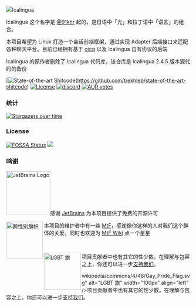<div><p><img src="https://upload.wikimedia.org/

# Icalingua

Icalingua 这个名字是 [@91khr](https://github.com/91khr) 起的，是日语中「光」和拉丁语中「语言」的组合。

本项目希望为 Linux 打造一个会话前端框架，通过实现 Adapter 后端接口来适配各种聊天平台。目前已经拥有基于 [oicq](https://github.com/takayama-lily/oicq) 以及 Icalingua 自有协议的后端

Icalingua 的原作者删除了 Icalingua 代码库，该仓库是 Icalingua 2.4.5 版本源代码的备份

[![State-of-the-art Shitcode](https://img.shields.io/static/v1?label=State-of-the-art&message=Shitcode&color=7B5804)(https://github.com/trekhleb/state-of-the-art-shitcode)
[![License](https://img.shields.io/aur/license/icalingua)](https://github.com/Icalingua/Icalingua/blob/main/LICENSE)
[![discord](https://img.shields.io/static/v1?label=chat&message=discord&color=7289da&logo=discord)](https://discord.gg/gKnU7BARzv)
[![AUR votes](https://img.shields.io/aur/votes/icalingua)](https://aur.archlinux.org/packages/icalingua/)



### 统计

[![Stargazers over time](https://starchart.cc/AtomAlpaca/Icalingua-clone.svg)](https://github.com/AtomAlpaca/Icalingua-clone/stargazers)

### License

[![FOSSA Status](https://app.fossa.com/api/projects/git%2Bgithub.com%2FClansty%2FIcalingua.svg?type=large)](https://app.fossa.com/projects/git%2Bgithub.com%2FClansty%2FIcalingua?ref=badge_large)
[![](https://camo.githubusercontent.com/473b62766b498e4f2b008ada39f1d56fb3183649f24447866e25d958ac3fd79a/68747470733a2f2f7777772e676e752e6f72672f67726170686963732f6167706c76332d3135357835312e706e67)](https://www.gnu.org/licenses/agpl-3.0.txt)

### 鸣谢

<a href="https://jb.gg/OpenSource"><img src="https://cdn.lwqwq.com/pic/jetbrains-variant-2.svg" alt="JetBrains Logo" width="120px"/></a>感谢 [JetBrains](https://jb.gg/OpenSource) 为本项目提供了免费的开源许可

<div><p><img src="https://upload.wikimedia.org/wikipedia/commons/b/b0/Transgender_Pride_flag.svg" alt="跨性别旗帜" width="100px" align="left" />本项目的维护者中有一些 <a href="https://zh.wikipedia.org/wiki/%E8%B7%A8%E6%80%A7%E5%88%A5%E5%A5%B3%E6%80%A7">MtF</a>，感谢像你这样的人对我们这个群体的关爱。同时也欢迎为 <a href="https://github.com/mtf-wiki/MtF-Wiki">MtF Wiki</a> 点一个星星</p></div>

<br />

<div><p><img src="https://upload.wikimedia.org/wikipedia/commons/4/48/Gay_Pride_Flag.svg" alt="LGBT 旗" width="100px" align="left" />项目贡献者中也有其它的性少数。在理解与包容之上，你还可以进一步<a href="https://github.com/LGBT-CN/LGBTQIA-In-China">支持我们</a>。</p></div>

wikipedia/commons/4/48/Gay_Pride_Flag.svg" alt="LGBT 旗" width="100px" align="left" />项目贡献者中也有其它的性少数。在理解与包容之上，你还可以进一步<a href="https://github.com/LGBT-CN/LGBTQIA-In-China">支持我们</a>。</p></div>
